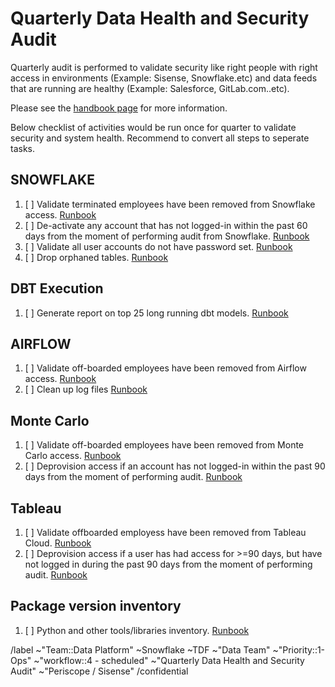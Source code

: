 # Quarterly Data Health and Security Audit

Quarterly audit is performed to validate security like right people with right access in environments (Example: Sisense, Snowflake.etc) and data feeds that are running are healthy (Example: Salesforce, GitLab.com..etc).

Please see the [handbook page](https://about.gitlab.com/handbook/business-technology/data-team/data-management/#quarterly-data-health-and-security-audit) for more information. 

Below checklist of activities would be run once for quarter to validate security and system health. Recommend to convert all steps to seperate tasks. 

## SNOWFLAKE
1. [ ] Validate terminated employees have been removed from Snowflake access. [Runbook](https://gitlab.com/gitlab-data/runbooks/-/blob/main/quarterly_data_health_and_security_audit/snowflake.md#validate-terminated-employees-have-been-removed-from-snowflake-access)
2. [ ] De-activate any account that has not logged-in within the past 60 days from the moment of performing audit from Snowflake. [Runbook](https://gitlab.com/gitlab-data/runbooks/-/blob/main/quarterly_data_health_and_security_audit/snowflake.md#de-activate-any-account-that-has-not-logged-in-within-the-past-60-days-from-the-moment-of-performing-audit-from-snowflake)
3. [ ] Validate all user accounts do not have password set. [Runbook](https://gitlab.com/gitlab-data/runbooks/-/blob/main/quarterly_data_health_and_security_audit/snowflake.md#validate-all-user-accounts-do-not-have-password-set)
4. [ ] Drop orphaned tables. [Runbook](https://gitlab.com/gitlab-data/runbooks/-/blob/main/quarterly_data_health_and_security_audit/snowflake.md#drop-orphaned-tables)

## DBT Execution
1. [ ] Generate report on top 25 long running dbt models. [Runbook](https://gitlab.com/gitlab-data/runbooks/-/blob/main/quarterly_data_health_and_security_audit/dbt.md)
 
## AIRFLOW
1. [ ] Validate off-boarded employees have been removed from Airflow access. [Runbook](https://gitlab.com/gitlab-data/runbooks/-/blob/main/quarterly_data_health_and_security_audit/airflow.md#validate-off-boarded-employees-have-been-removed-from-airflow-access)
1. [ ] Clean up log files [Runbook](https://gitlab.com/gitlab-data/runbooks/-/blob/main/quarterly_data_health_and_security_audit/airflow.md#clean-up-old-log-files)

## Monte Carlo
1. [ ] Validate off-boarded employees have been removed from Monte Carlo access. [Runbook](https://gitlab.com/gitlab-data/runbooks/-/blob/main/quarterly_data_health_and_security_audit/montecarlo.md#validate-off-boarded-employees-have-been-removed-from-monte-carlo-access)
1. [ ] Deprovision access if an account has not logged-in within the past 90 days from the moment of performing audit. [Runbook](https://gitlab.com/gitlab-data/runbooks/-/blob/main/quarterly_data_health_and_security_audit/montecarlo.md#deprovision-access-if-an-account-has-not-logged-in-within-the-past-90-days-from-the-moment-of-performing-audit)

## Tableau
1. [ ] Validate offboarded employess have been removed from Tableau Cloud. [Runbook](https://gitlab.com/gitlab-data/runbooks/-/blob/main/quarterly_data_health_and_security_audit/tableau.md#validate-offboarded-employess-have-been-removed-from-tableau-cloud)
1. [ ] Deprovision access if a user has had access for >=90 days, but have not logged in during the past 90 days from the moment of performing audit. [Runbook](https://gitlab.com/gitlab-data/runbooks/-/blob/main/quarterly_data_health_and_security_audit/tableau.md#deprovision-access-if-a-user-has-had-access-for-90-days-but-have-not-logged-in-during-the-past-90-days-from-the-moment-of-performing-audit)

## Package version inventory

1. [ ] Python and other tools/libraries inventory. [Runbook](https://gitlab.com/gitlab-data/runbooks/-/blob/main/quarterly_data_health_and_security_audit/package_inventory.md#package-version-inventory)


<!-- DO NOT EDIT BELOW THIS LINE -->
/label ~"Team::Data Platform" ~Snowflake ~TDF ~"Data Team" ~"Priority::1-Ops" ~"workflow::4 - scheduled" ~"Quarterly Data Health and Security Audit" ~"Periscope / Sisense"
/confidential 
